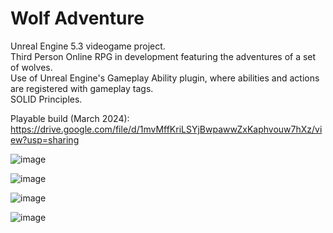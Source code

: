 # Wolf Adventure
 
Unreal Engine 5.3 videogame project. <br>
Third Person Online RPG in development featuring the adventures of a set of wolves.  <br>
Use of Unreal Engine's Gameplay Ability plugin, where abilities and actions are registered with gameplay tags. <br>
SOLID Principles. <br>

Playable build (March 2024):  https://drive.google.com/file/d/1mvMffKriLSYjBwpawwZxKaphvouw7hXz/view?usp=sharing

![image](https://github.com/LuisPlasencia/WolfAdventureGame/assets/60783486/e911cf8e-7cd4-4241-94c1-a3e7f98285fe)


![image](https://github.com/LuisPlasencia/WolfAdventureGame/assets/60783486/50171231-9739-4341-a9a8-5f08bbc2160f)


![image](https://github.com/LuisPlasencia/WolfAdventureGame/assets/60783486/7d4e3950-22fd-47ee-8c6b-b7d06ed2e555)


![image](https://github.com/LuisPlasencia/WolfAdventureGame/assets/60783486/0c65f9f1-3d3b-4305-b046-ede6ffe083a4)

